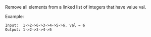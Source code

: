 Remove all elements from a linked list of integers that have value val.

Example:

    Input:  1->2->6->3->4->5->6, val = 6
    Output: 1->2->3->4->5